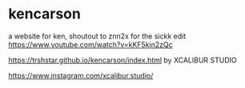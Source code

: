 # kencarson
a website for ken, shoutout to znn2x for the sickk edit https://www.youtube.com/watch?v=kKF5kjn2zQc


https://trshstar.github.io/kencarson/index.html                           by XCALIBUR STUDIO

https://www.instagram.com/xcalibur.studio/
 
